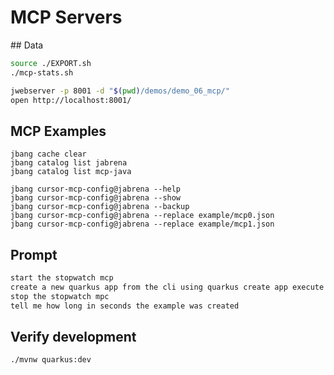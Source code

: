 # MCP Servers

## Data

```bash
source ./EXPORT.sh
./mcp-stats.sh

jwebserver -p 8001 -d "$(pwd)/demos/demo_06_mcp/"
open http://localhost:8001/
```

## MCP Examples

```
jbang cache clear
jbang catalog list jabrena
jbang catalog list mcp-java

jbang cursor-mcp-config@jabrena --help
jbang cursor-mcp-config@jabrena --show
jbang cursor-mcp-config@jabrena --backup
jbang cursor-mcp-config@jabrena --replace example/mcp0.json
jbang cursor-mcp-config@jabrena --replace example/mcp1.json
```

## Prompt

```bash
start the stopwatch mcp
create a new quarkus app from the cli using quarkus create app execute this command from the folder: demos/demo_06_mcp
stop the stopwatch mpc
tell me how long in seconds the example was created
```

## Verify development

```bash
./mvnw quarkus:dev
```